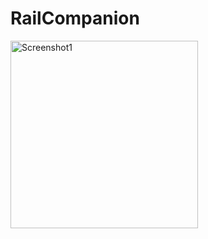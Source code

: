 # RailCompanion

<img src="[https://ibb.co/tmpfZ9f](https://www.google.com/imgres?imgurl=https%3A%2F%2Fplay-lh.googleusercontent.com%2F1-hPxafOxdYpYZEOKzNIkSP43HXCNftVJVttoo4ucl7rsMASXW3Xr6GlXURCubE1tA%3Dw3840-h2160-rw&imgrefurl=https%3A%2F%2Fplay.google.com%2Fstore%2Fapps%2Fdev%3Fid%3D5700313618786177705%26hl%3Den_US%26gl%3DUS&tbnid=mNvT3T4Zgwn3FM&vet=12ahUKEwicrpO5x6v8AhX6KbcAHemJBDAQMygAegUIARDiAQ..i&docid=x_hf6-7_nBDr_M&w=3840&h=2160&q=google&ved=2ahUKEwicrpO5x6v8AhX6KbcAHemJBDAQMygAegUIARDiAQ)" width="300" alt="Screenshot1">
